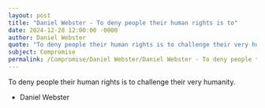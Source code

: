 ```yaml
---
layout: post
title: "Daniel Webster - To deny people their human rights is to"
date: 2024-12-28 12:00:00 -0000
author: Daniel Webster
quote: "To deny people their human rights is to challenge their very humanity."
subject: Compromise
permalink: /Compromise/Daniel Webster/Daniel Webster - To deny people their human rights is to
---
```


To deny people their human rights is to challenge their very humanity.

- Daniel Webster
